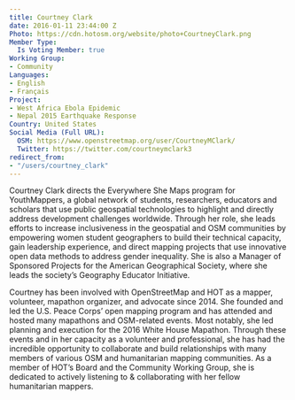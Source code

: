 ```yaml
---
title: Courtney Clark
date: 2016-01-11 23:44:00 Z
Photo: https://cdn.hotosm.org/website/photo+CourtneyClark.png
Member Type:
  Is Voting Member: true
Working Group:
- Community
Languages:
- English
- Français
Project:
- West Africa Ebola Epidemic
- Nepal 2015 Earthquake Response
Country: United States
Social Media (Full URL):
  OSM: https://www.openstreetmap.org/user/CourtneyMClark/
  Twitter: https://twitter.com/courtneymclark3
redirect_from:
- "/users/courtney_clark"
---
```


Courtney Clark directs the Everywhere She Maps program for YouthMappers, a global network of students, researchers, educators and scholars that use public geospatial technologies to highlight and directly address development challenges worldwide. Through her role, she leads efforts to increase inclusiveness in the geospatial and OSM communities by empowering women student geographers to build their technical capacity, gain leadership experience, and direct mapping projects that use innovative open data methods to address gender inequality. She is also a Manager of Sponsored Projects for the American Geographical Society, where she leads the society’s Geography Educator Initiative. 

Courtney has been involved with OpenStreetMap and HOT as a mapper, volunteer, mapathon organizer, and advocate since 2014. She founded and led the U.S. Peace Corps’ open mapping program and has attended and hosted many mapathons and OSM-related events. Most notably, she led planning and execution for the 2016 White House Mapathon. Through these events and in her capacity as a volunteer and professional, she has had the incredible opportunity to collaborate and build relationships with many members of various OSM and humanitarian mapping communities. As a member of HOT’s Board and the Community Working Group, she is dedicated to actively listening to & collaborating with her fellow humanitarian mappers. 

